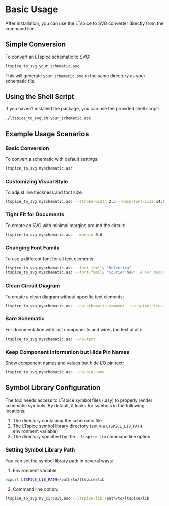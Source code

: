 # Basic Usage

After installation, you can use the LTspice to SVG converter directly from the command line.

## Simple Conversion

To convert an LTspice schematic to SVG:

```bash
ltspice_to_svg your_schematic.asc
```

This will generate `your_schematic.svg` in the same directory as your schematic file.

## Using the Shell Script

If you haven't installed the package, you can use the provided shell script:

```bash
./ltspice_to_svg.sh your_schematic.asc
```

## Example Usage Scenarios

### Basic Conversion

To convert a schematic with default settings:

```bash
ltspice_to_svg myschematic.asc
```

### Customizing Visual Style

To adjust line thickness and font size:

```bash
ltspice_to_svg myschematic.asc --stroke-width 2.5 --base-font-size 14.0
```

### Tight Fit for Documents

To create an SVG with minimal margins around the circuit:

```bash
ltspice_to_svg myschematic.asc --margin 0.0
```

### Changing Font Family

To use a different font for all text elements:

```bash
ltspice_to_svg myschematic.asc --font-family "Helvetica"
ltspice_to_svg myschematic.asc --font-family "Courier New"  # For monospace text
```

### Clean Circuit Diagram

To create a clean diagram without specific text elements:

```bash
ltspice_to_svg myschematic.asc --no-schematic-comment --no-spice-directive
```

### Bare Schematic 

For documentation with just components and wires (no text at all):

```bash
ltspice_to_svg myschematic.asc --no-text
```

### Keep Component Information but Hide Pin Names

Show component names and values but hide I/O pin text:

```bash
ltspice_to_svg myschematic.asc --no-pin-name
```

## Symbol Library Configuration

The tool needs access to LTspice symbol files (.asy) to properly render schematic symbols. By default, it looks for symbols in the following locations:

1. The directory containing the schematic file
2. The LTspice symbol library directory (set via `LTSPICE_LIB_PATH` environment variable)
3. The directory specified by the `--ltspice-lib` command line option

### Setting Symbol Library Path

You can set the symbol library path in several ways:

1. Environment variable:
```bash
export LTSPICE_LIB_PATH=/path/to/ltspice/lib
```

2. Command line option:
```bash
ltspice_to_svg my_circuit.asc --ltspice-lib /path/to/ltspice/lib
``` 